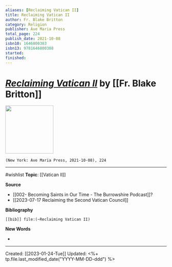```yaml
---
aliases: [Reclaiming Vatican II]
title: Reclaiming Vatican II
author: Fr. Blake Britton
category: Religion
publisher: Ave Maria Press
total_page: 224
publish_date: 2021-10-08
isbn10: 1646800303
isbn13: 9781646800308
started: 
finished: 
---
```

# *[Reclaiming Vatican II]()* by [[Fr. Blake Britton]]

<img src="http://books.google.com/books/content?id=I5c2EAAAQBAJ&printsec=frontcover&img=1&zoom=1&edge=curl&source=gbs_api" width=150>

`(New York: Ave Maria Press, 2021-10-08), 224`

--- 
#wishlist
**Topic**: [[Vatican II]]

**Source**
- [[002- Becoming Saints in Our Time - The Burrowshire Podcast]]?
- [[2023-07-17 Reclaiming the Second Vatican Council]]


**Bibliography**

```query
[[bib]] file:(~Reclaiming Vatican II)
```
 

**New Words**

- 

---
Created: [[2023-01-24-Tue]]
Updated: <%+ tp.file.last_modified_date("YYYY-MM-DD-ddd") %>
